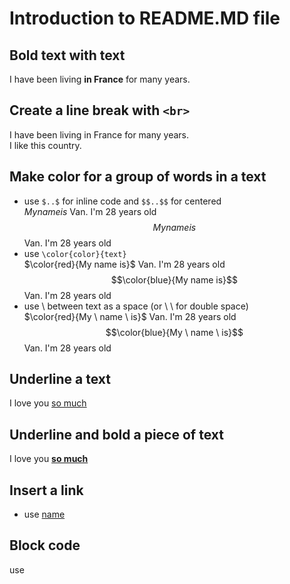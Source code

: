 # Introduction to README.MD file
## Bold text with **text**
I have been living **in France** for many years.
## Create a line break with  `<br>`
I have been living in France for many years.  <br> I like this country. 
## Make color for a group of words in a text 
- use `$..$` for inline code and `$$..$$` for centered
  <br> $My name is$ Van. I'm 28 years old
  <br> $$My name is$$ Van. I'm 28 years old
- use `\color{color}{text}` 
  <br> $\color{red}{My name is}$ Van. I'm 28 years old
  <br> $$\color{blue}{My name is}$$ Van. I'm 28 years old
- use \ between text as a space (or \ \ for double space)
  <br> $\color{red}{My \ name \ is}$ Van. I'm 28 years old
  <br> $$\color{blue}{My \ name \ is}$$ Van. I'm 28 years old
## Underline a text
I love you <ins>so much</ins>
## Underline and bold a piece of text
I love you <ins>**so much**</ins>
## Insert a link
- use [name](link])
## Block code
use ```   ```
```
```


